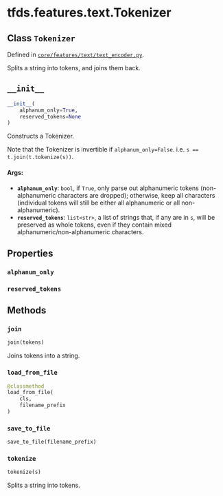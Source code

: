 <div itemscope itemtype="http://developers.google.com/ReferenceObject">
<meta itemprop="name" content="tfds.features.text.Tokenizer" />
<meta itemprop="path" content="Stable" />
<meta itemprop="property" content="alphanum_only"/>
<meta itemprop="property" content="reserved_tokens"/>
<meta itemprop="property" content="__init__"/>
<meta itemprop="property" content="join"/>
<meta itemprop="property" content="load_from_file"/>
<meta itemprop="property" content="save_to_file"/>
<meta itemprop="property" content="tokenize"/>
</div>

# tfds.features.text.Tokenizer

## Class `Tokenizer`





Defined in [`core/features/text/text_encoder.py`](https://github.com/tensorflow/datasets/tree/master/tensorflow_datasets/core/features/text/text_encoder.py).

Splits a string into tokens, and joins them back.

<h2 id="__init__"><code>__init__</code></h2>

``` python
__init__(
    alphanum_only=True,
    reserved_tokens=None
)
```

Constructs a Tokenizer.

Note that the Tokenizer is invertible if `alphanum_only=False`.
i.e. `s == t.join(t.tokenize(s))`.

#### Args:

* <b>`alphanum_only`</b>: `bool`, if `True`, only parse out alphanumeric tokens
    (non-alphanumeric characters are dropped);
    otherwise, keep all characters (individual tokens will still be either
    all alphanumeric or all non-alphanumeric).
* <b>`reserved_tokens`</b>: `list<str>`, a list of strings that, if any are in `s`,
    will be preserved as whole tokens, even if they contain mixed
    alphanumeric/non-alphanumeric characters.



## Properties

<h3 id="alphanum_only"><code>alphanum_only</code></h3>



<h3 id="reserved_tokens"><code>reserved_tokens</code></h3>





## Methods

<h3 id="join"><code>join</code></h3>

``` python
join(tokens)
```

Joins tokens into a string.

<h3 id="load_from_file"><code>load_from_file</code></h3>

``` python
@classmethod
load_from_file(
    cls,
    filename_prefix
)
```



<h3 id="save_to_file"><code>save_to_file</code></h3>

``` python
save_to_file(filename_prefix)
```



<h3 id="tokenize"><code>tokenize</code></h3>

``` python
tokenize(s)
```

Splits a string into tokens.



